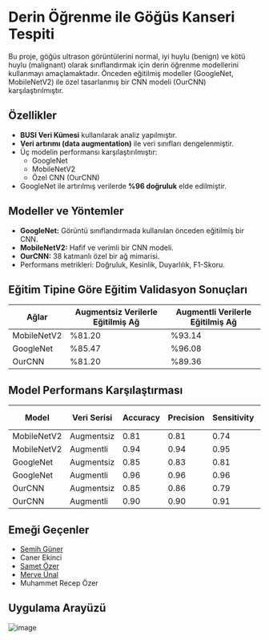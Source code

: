 # Derin Öğrenme ile Göğüs Kanseri Tespiti

Bu proje, göğüs ultrason görüntülerini normal, iyi huylu (benign) ve kötü huylu (malignant) olarak sınıflandırmak için derin öğrenme modellerini kullanmayı amaçlamaktadır. Önceden eğitilmiş modeller (GoogleNet, MobileNetV2) ile özel tasarlanmış bir CNN modeli (OurCNN) karşılaştırılmıştır.

## Özellikler
- **BUSI Veri Kümesi** kullanılarak analiz yapılmıştır.
- **Veri artırımı (data augmentation)** ile veri sınıfları dengelenmiştir.
- Üç modelin performansı karşılaştırılmıştır:
  - GoogleNet
  - MobileNetV2
  - Özel CNN (OurCNN)
- GoogleNet ile artırılmış verilerde **%96 doğruluk** elde edilmiştir.

## Modeller ve Yöntemler
- **GoogleNet:** Görüntü sınıflandırmada kullanılan önceden eğitilmiş bir CNN.
- **MobileNetV2:** Hafif ve verimli bir CNN modeli.
- **OurCNN:** 38 katmanlı özel bir ağ mimarisi.
- Performans metrikleri: Doğruluk, Kesinlik, Duyarlılık, F1-Skoru.

## Eğitim Tipine Göre Eğitim Validasyon Sonuçları

| Ağlar         | Augmentsiz Verilerle Eğitilmiş Ağ | Augmentli Verilerle Eğitilmiş Ağ |
|---------------|----------------------------------|----------------------------------|
| MobileNetV2   | %81.20                           | %93.14                           |
| GoogleNet     | %85.47                           | %96.08                           |
| OurCNN        | %81.20                           | %89.36                           |

## Model Performans Karşılaştırması

| Model         | Veri Serisi   | Accuracy | Precision | Sensitivity | F1-Score |
|---------------|---------------|----------|-----------|-------------|----------|
| MobileNetV2   | Augmentsiz    | 0.81     | 0.81      | 0.74        | 0.76     |
| MobileNetV2   | Augmentli     | 0.94     | 0.94      | 0.95        | 0.94     |
| GoogleNet     | Augmentsiz    | 0.85     | 0.83      | 0.81        | 0.81     |
| GoogleNet     | Augmentli     | 0.96     | 0.96      | 0.96        | 0.96     |
| OurCNN        | Augmentsiz    | 0.85     | 0.86      | 0.79        | 0.82     |
| OurCNN        | Augmentli     | 0.90     | 0.90      | 0.91        | 0.90     |

## Emeği Geçenler
- [Semih Güner](https://github.com/SemihGuner "Semih Güner")
- Caner Ekinci
- [Samet Özer](https://github.com/sametozerx "Samet Özer")
- [Merve Ünal](https://github.com/merveunal26 "Merve Ünal")
- Muhammet Recep Özer

## Uygulama Arayüzü

![image](https://github.com/user-attachments/assets/4c1e940d-c700-49c4-aab9-dcdc3a4379ce)


